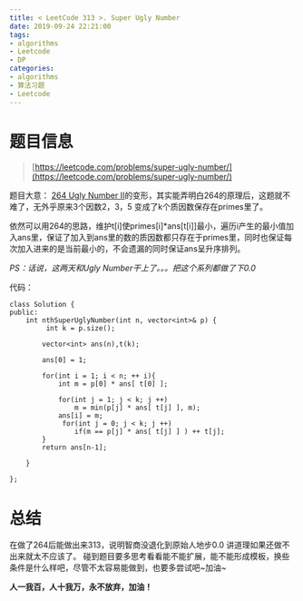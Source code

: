 ```yaml
---
title: < LeetCode 313 >. Super Ugly Number
date: 2019-09-24 22:21:00
tags:   
- algorithms 
- Leetcode 
- DP
categories:
- algorithms  
- 算法习题  
- Leetcode  
---
```


# 题目信息 #
> [https://leetcode.com/problems/super-ugly-number/](https://leetcode.com/problems/super-ugly-number/)

题目大意：
[264 Ugly Number II](https://leetcode.com/problems/ugly-number-ii/)的变形，其实能弄明白264的原理后，这题就不难了，无外乎原来3个因数2，3，5 变成了k个质因数保存在primes里了。

依然可以用264的思路，维护t[i]使primes[i]*ans[t[i]]最小，遍历i产生的最小值加入ans里，保证了加入到ans里的数的质因数都只存在于primes里，同时也保证每次加入进来的是当前最小的，不会遗漏的同时保证ans呈升序排列。

<!-- more -->

*PS：话说，这两天和Ugly Number干上了。。。把这个系列都做了下0.0*

代码：

	class Solution {
	public:
	    int nthSuperUglyNumber(int n, vector<int>& p) {
	         int k = p.size();
	        
	        vector<int> ans(n),t(k);
	
	        ans[0] = 1;
	        
	        for(int i = 1; i < n; ++ i){
	            int m = p[0] * ans[ t[0] ];
	            
	            for(int j = 1; j < k; j ++)
	                m = min(p[j] * ans[ t[j] ], m); 
	            ans[i] = m;
	             for(int j = 0; j < k; j ++)
	                if(m == p[j] * ans[ t[j] ] ) ++ t[j];
	        }
	        return ans[n-1];
	             
	    }
	    
	};

# 总结 #

在做了264后能做出来313，说明智商没退化到原始人地步0.0
讲道理如果还做不出来就太不应该了。
碰到题目要多思考看看能不能扩展，能不能形成模板，换些条件是什么样吧，尽管不太容易能做到，也要多尝试吧~加油~

**人一我百，人十我万，永不放弃，加油！**
